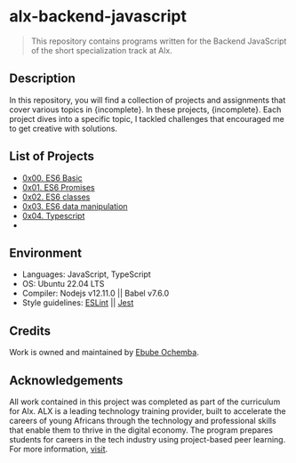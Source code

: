 # alx-backend-javascript

> This repository contains programs written for the Backend JavaScript of the short specialization track at Alx.

## Description

In this repository, you will find a collection of projects and assignments that cover various topics in {incomplete}. In these projects, {incomplete}. Each project dives into a specific topic, I tackled challenges that encouraged me to get creative with solutions.

## List of Projects

- [0x00. ES6 Basic](https://github.com/Ebube-Ochemba/alx-backend-javascript/tree/main/0x00-ES6_basic)
- [0x01. ES6 Promises](https://github.com/Ebube-Ochemba/alx-backend-javascript/tree/main/0x01-ES6_promise)
- [0x02. ES6 classes](https://github.com/Ebube-Ochemba/alx-backend-javascript/tree/main/0x02-ES6_classes)
- [0x03. ES6 data manipulation](https://github.com/Ebube-Ochemba/alx-backend-javascript/tree/main/0x03-ES6_data_manipulation)
- [0x04. Typescript](https://github.com/Ebube-Ochemba/alx-backend-javascript/tree/main/0x04-TypeScript)
- [](https://github.com/Ebube-Ochemba/alx-backend-javascript/tree/main/)


## Environment
- Languages: JavaScript, TypeScript
- OS: Ubuntu 22.04 LTS
- Compiler: Nodejs v12.11.0 || Babel v7.6.0
- Style guidelines: [ESLint](https://eslint.org/) || [Jest](https://jestjs.io/)

## Credits

Work is owned and maintained by [Ebube Ochemba](https://twitter.com/ebube116).

## Acknowledgements

All work contained in this project was completed as part of the curriculum for Alx. ALX is a leading technology training provider, built to accelerate the careers of young Africans through the technology and professional skills that enable them to thrive in the digital economy. The program prepares students for careers in the tech industry using project-based peer learning.
For more information, [visit](https://www.alxafrica.com/).
